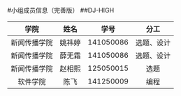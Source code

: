 #小组成员信息（完善版）
##DJ-HIGH


|学院|姓名|学号|分工|
|:----:|:----:|:------:|:------:|
|新闻传播学院|姚祎婷|141050086|选题、设计|
|新闻传播学院|薛无霜|141050086|选题、设计|
|新闻传播学院|赵相熙|125050015|选题|
|软件学院|陈飞|141250009|编程|
